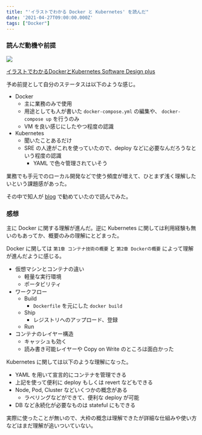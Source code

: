 ```yaml
---
title: "'イラストでわかる Docker と Kubernetes' を読んだ"
date: '2021-04-27T09:00:00.000Z'
tags: ["Docker"]
---
```


### 読んだ動機や前提

<a target="_blank"  href="https://www.amazon.co.jp/gp/product/B08PNMRXKN/ref=as_li_tl?ie=UTF8&camp=247&creative=1211&creativeASIN=B08PNMRXKN&linkCode=as2&tag=jarinosuke-22&linkId=d602065dfe8eead0133a045f4ad964af"><img border="0" src="//ws-fe.amazon-adsystem.com/widgets/q?_encoding=UTF8&MarketPlace=JP&ASIN=B08PNMRXKN&ServiceVersion=20070822&ID=AsinImage&WS=1&Format=_SL250_&tag=jarinosuke-22" ></a>

<a target="_blank" href="https://www.amazon.co.jp/gp/product/B08PNMRXKN/ref=as_li_tl?ie=UTF8&camp=247&creative=1211&creativeASIN=B08PNMRXKN&linkCode=as2&tag=jarinosuke-22&linkId=9533f89539259a55c9fb34e2278d32bc">イラストでわかるDockerとKubernetes Software Design plus</a>

予め前提として自分のステータスは以下のような感じ。

- Docker
  - 主に業務のみで使用
  - 用途としても人が書いた `docker-compose.yml` の編集や、 `docker-compose up` を行うのみ
  - VM を良い感じにしたやつ程度の認識
- Kubernetes
  - 聞いたことあるだけ
  - SRE の人達がこれを使っていたので、deploy などに必要なんだろうなという程度の認識
    - YAML で色々管理されていそう

業務でも手元でのローカル開発などで使う頻度が増えて、ひとまず浅く理解したいという課題感があった。

その中で知人が [blog](https://please-sleep.cou929.nu/docker-kubenetes-book.html) で勧めていたので読んでみた。

### 感想

主に Docker に関する理解が進んだ。逆に Kubernetes に関しては利用経験も無いのもあってか、概要のみの理解にとどまった。

Docker に関しては `第1章 コンテナ技術の概要` と `第2章 Dockerの概要` によって理解が進んだように感じる。

- 仮想マシンとコンテナの違い
  - 軽量な実行環境
  - ポータビリティ
- ワークフロー
  - Build
    - `Dockerfile` を元にした `docker build` 
  - Ship
    - レジストリへのアップロード、登録
  - Run
- コンテナのレイヤー構造
  - キャッシュも効く
  - 読み書き可能レイヤーや Copy on Write のところは面白かった

Kubernetes に関しては以下のような理解になった。

- YAML を用いて宣言的にコンテナを管理できる
- 上記を使って便利に deploy もしくは revert などもできる
- Node, Pod, Cluster などいくつかの概念がある
  - ラベリングなどができて、便利な deploy が可能
- DB など永続化が必要なものは stateful にもできる

実際に使ったことが無いので、大枠の概念は理解できたが詳細な仕組みや使い方などはまだ理解が追いついていない。